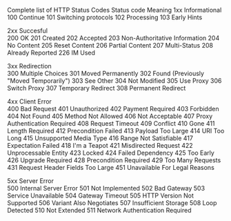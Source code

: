 Complete list of HTTP Status Codes
Status code	Meaning
1xx Informational	 
100	Continue
101	Switching protocols
102	Processing
103	Early Hints
 	 
2xx Succesful	 
200	OK
201	Created
202	Accepted
203 	Non-Authoritative Information
204	No Content
205	Reset Content
206	Partial Content
207	Multi-Status
208	Already Reported
226	IM Used
 	 
3xx Redirection	 
300	Multiple Choices
301	Moved Permanently
302	Found (Previously "Moved Temporarily")
303	See Other
304	Not Modified
305	Use Proxy
306	Switch Proxy
307	Temporary Redirect
308	Permanent Redirect
 	 
4xx Client Error	 
400	Bad Request
401	Unauthorized
402	Payment Required
403	Forbidden
404	Not Found
405	Method Not Allowed
406	Not Acceptable
407	Proxy Authentication Required
408	Request Timeout
409	Conflict
410	Gone
411	Length Required
412	Precondition Failed
413	Payload Too Large
414	URI Too Long
415	Unsupported Media Type
416	Range Not Satisfiable
417	Expectation Failed
418	I'm a Teapot
421	Misdirected Request
422	Unprocessable Entity
423	Locked
424	Failed Dependency
425	Too Early
426	Upgrade Required
428	Precondition Required
429	Too Many Requests
431	Request Header Fields Too Large
451	Unavailable For Legal Reasons
 	 
5xx Server Error	 
500	Internal Server Error
501	Not Implemented
502	Bad Gateway
503	Service Unavailable
504	Gateway Timeout
505	HTTP Version Not Supported
506	Variant Also Negotiates
507	Insufficient Storage
508	Loop Detected
510	Not Extended
511	Network Authentication Required
